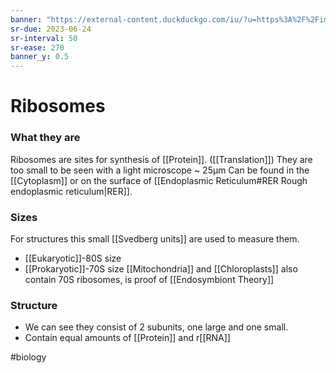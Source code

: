 ```yaml
---
banner: "https://external-content.duckduckgo.com/iu/?u=https%3A%2F%2Fimages.fineartamerica.com%2Fimages-medium-large-5%2Fhuman-80s-ribosome-alfred-pasiekascience-photo-library.jpg&f=1&nofb=1&ipt=798a898e46a61b7a58db1ae6efcc5a9def3e372526fe7fc7dfc7090e0ae1f755&ipo=images"
sr-due: 2023-06-24
sr-interval: 50
sr-ease: 270
banner_y: 0.5
---
```

# Ribosomes

### What they are
Ribosomes are sites for synthesis of [[Protein]]. ([[Translation]])
They are too small to be seen with a light microscope ~ 25µm
Can be found in the [[Cytoplasm]] or on the surface of [[Endoplasmic Reticulum#RER Rough endoplasmic reticulum|RER]].

### Sizes
For structures this small [[Svedberg units]] are used to measure them. 
- [[Eukaryotic]]-80S size
- [[Prokaryotic]]-70S size
[[Mitochondria]] and [[Chloroplasts]] also contain 70S ribosomes, is proof of [[Endosymbiont Theory]]

### Structure
- We can see they consist of 2 subunits, one large and one small.  
- Contain equal amounts of [[Protein]] and r[[RNA]]

#biology 